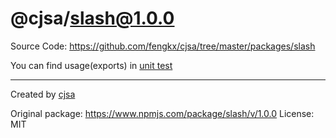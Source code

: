 # @cjsa/slash@1.0.0

Source Code: https://github.com/fengkx/cjsa/tree/master/packages/slash

You can find usage(exports) in [unit test](https://github.com/fengkx/cjsa/tree/master/packages/slash/test/pkg.test.js)

---

Created by [cjsa](https://github.com/fengkx/cjsa/)

Original package: https://www.npmjs.com/package/slash/v/1.0.0
License: MIT
